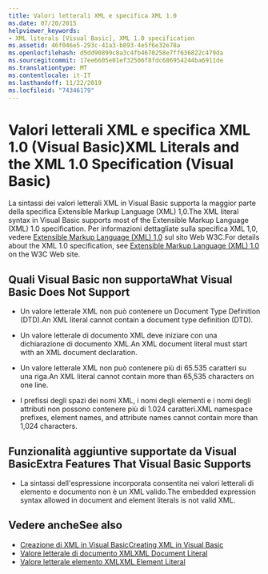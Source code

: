```yaml
---
title: Valori letterali XML e specifica XML 1.0
ms.date: 07/20/2015
helpviewer_keywords:
- XML literals [Visual Basic], XML 1.0 specification
ms.assetid: 46f046e5-293c-41a3-b893-4e5f6e32e78a
ms.openlocfilehash: d5dd90899c8a3c4fb4670258e7ff636822c479da
ms.sourcegitcommit: 17ee6605e01ef32506f8fdc686954244ba6911de
ms.translationtype: MT
ms.contentlocale: it-IT
ms.lasthandoff: 11/22/2019
ms.locfileid: "74346179"
---
```

# <a name="xml-literals-and-the-xml-10-specification-visual-basic"></a><span data-ttu-id="08ed9-102">Valori letterali XML e specifica XML 1.0 (Visual Basic)</span><span class="sxs-lookup"><span data-stu-id="08ed9-102">XML Literals and the XML 1.0 Specification (Visual Basic)</span></span>
<span data-ttu-id="08ed9-103">La sintassi dei valori letterali XML in Visual Basic supporta la maggior parte della specifica Extensible Markup Language (XML) 1,0.</span><span class="sxs-lookup"><span data-stu-id="08ed9-103">The XML literal syntax in Visual Basic supports most of the Extensible Markup Language (XML) 1.0 specification.</span></span> <span data-ttu-id="08ed9-104">Per informazioni dettagliate sulla specifica XML 1,0, vedere [Extensible Markup Language (XML) 1,0](https://www.w3.org/TR/xml) sul sito Web W3C.</span><span class="sxs-lookup"><span data-stu-id="08ed9-104">For details about the XML 1.0 specification, see [Extensible Markup Language (XML) 1.0](https://www.w3.org/TR/xml) on the W3C Web site.</span></span>  
  
## <a name="what-visual-basic-does-not-support"></a><span data-ttu-id="08ed9-105">Quali Visual Basic non supporta</span><span class="sxs-lookup"><span data-stu-id="08ed9-105">What Visual Basic Does Not Support</span></span>  
  
- <span data-ttu-id="08ed9-106">Un valore letterale XML non può contenere un Document Type Definition (DTD).</span><span class="sxs-lookup"><span data-stu-id="08ed9-106">An XML literal cannot contain a document type definition (DTD).</span></span>  
  
- <span data-ttu-id="08ed9-107">Un valore letterale di documento XML deve iniziare con una dichiarazione di documento XML.</span><span class="sxs-lookup"><span data-stu-id="08ed9-107">An XML document literal must start with an XML document declaration.</span></span>  
  
- <span data-ttu-id="08ed9-108">Un valore letterale XML non può contenere più di 65.535 caratteri su una riga.</span><span class="sxs-lookup"><span data-stu-id="08ed9-108">An XML literal cannot contain more than 65,535 characters on one line.</span></span>  
  
- <span data-ttu-id="08ed9-109">I prefissi degli spazi dei nomi XML, i nomi degli elementi e i nomi degli attributi non possono contenere più di 1.024 caratteri.</span><span class="sxs-lookup"><span data-stu-id="08ed9-109">XML namespace prefixes, element names, and attribute names cannot contain more than 1,024 characters.</span></span>  
  
## <a name="extra-features-that-visual-basic-supports"></a><span data-ttu-id="08ed9-110">Funzionalità aggiuntive supportate da Visual Basic</span><span class="sxs-lookup"><span data-stu-id="08ed9-110">Extra Features That Visual Basic Supports</span></span>  
  
- <span data-ttu-id="08ed9-111">La sintassi dell'espressione incorporata consentita nei valori letterali di elemento e documento non è un XML valido.</span><span class="sxs-lookup"><span data-stu-id="08ed9-111">The embedded expression syntax allowed in document and element literals is not valid XML.</span></span>  
  
## <a name="see-also"></a><span data-ttu-id="08ed9-112">Vedere anche</span><span class="sxs-lookup"><span data-stu-id="08ed9-112">See also</span></span>

- [<span data-ttu-id="08ed9-113">Creazione di XML in Visual Basic</span><span class="sxs-lookup"><span data-stu-id="08ed9-113">Creating XML in Visual Basic</span></span>](../../../../visual-basic/programming-guide/language-features/xml/creating-xml.md)
- [<span data-ttu-id="08ed9-114">Valore letterale di documento XML</span><span class="sxs-lookup"><span data-stu-id="08ed9-114">XML Document Literal</span></span>](../../../../visual-basic/language-reference/xml-literals/xml-document-literal.md)
- [<span data-ttu-id="08ed9-115">Valore letterale elemento XML</span><span class="sxs-lookup"><span data-stu-id="08ed9-115">XML Element Literal</span></span>](../../../../visual-basic/language-reference/xml-literals/xml-element-literal.md)
